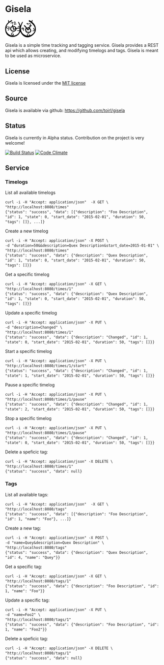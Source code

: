 # Gisela
<img src="https://github.com/toirl/gisela/blob/master/gisela.png" width="100" border="0">

Gisela is a simple time tracking and tagging service. Gisela provides a REST api which allows creating, and modifying timelogs and tags.
Gisela is meant to be used as microservice.

## License
Gisela is licensed under the [MIT license](https://github.com/toirl/gisela/blob/master/LICENSE)

## Source
Gisela is available via github: https://github.com/toirl/gisela

## Status
Gisela is currently in Alpha status. Contribution on the project is very welcome!

[![Build Status](https://travis-ci.org/toirl/gisela.svg?branch=master)](https://travis-ci.org/toirl/gisela)
[![Code Climate](https://codeclimate.com/github/toirl/gisela/badges/gpa.svg)](https://codeclimate.com/github/toirl/gisela)

## Service
### Timelogs
List all available timelogs

    curl -i -H "Accept: application/json"  -X GET \
    "http://localhost:8080/times"
    {"status": "success", "data": [{"description": "Foo Description", "id": 1, "state": 0, "start_date": "2015-02-01", "duration": 50, "tags": []}, ...]}

Create a new timelog

    curl -i -H "Accept: application/json" -X POST \
    -d "duration=50&&description=Quex Description&start_date=2015-01-01" \
    "http://localhost:8080/times"
    {"status": "success", "data": {"description": "Quex Description", "id": 1, "state": 0, "start_date": "2015-02-01", "duration": 50, "tags": []}}

Get a specific timelog

    curl -i -H "Accept: application/json" -X GET \
    "http://localhost:8080/times/1"
    {"status": "success", "data": {"description": "Quex Description", "id": 1, "state": 0, "start_date": "2015-02-01", "duration": 50, "tags": []}}

Update a specific timelog

    curl -i -H "Accept: application/json" -X PUT \
    -d "description=Changed" \
    "http://localhost:8080/times/1"
    {"status": "success", "data": {"description": "Changed", "id": 1, "state": 0, "start_date": "2015-02-01", "duration": 50, "tags": []}}

Start a specific timelog

    curl -i -H "Accept: application/json" -X PUT \
    "http://localhost:8080/times/1/start"
    {"status": "success", "data": {"description": "Changed", "id": 1, "state": 1, "start_date": "2015-02-01", "duration": 50, "tags": []}}

Pause a specific timelog

    curl -i -H "Accept: application/json" -X PUT \
    "http://localhost:8080/times/1/pause"
    {"status": "success", "data": {"description": "Changed", "id": 1, "state": 2, "start_date": "2015-02-01", "duration": 50, "tags": []}}

Stop a specific timelog

    curl -i -H "Accept: application/json" -X PUT \
    "http://localhost:8080/times/1/pause"
    {"status": "success", "data": {"description": "Changed", "id": 1, "state": 0, "start_date": "2015-02-01", "duration": 50, "tags": []}}
Delete a speficic tag:

    curl -i -H "Accept: application/json" -X DELETE \
    "http://localhost:8080/times/1"
    {"status": "success", "data": null}

### Tags
List all available tags:

    curl -i -H "Accept: application/json"  -X GET \
    "http://localhost:8080/tags"
    {"status": "success", "data": [{"description": "Foo Description", "id": 1, "name": "Foo"}, ...]}

Create a new tag:

    curl -i -H "Accept: application/json" -X POST \
    -d "name=Quey&description=Quex Description" \
    "http://localhost:8080/tags"
    {"status": "success", "data": {"description": "Quex Description", "id": 4, "name": "Quey"}}

Get a specific tag:

    curl -i -H "Accept: application/json" -X GET \
    "http://localhost:8080/tags/1"
    {"status": "success", "data": {"description": "Foo Description", "id": 1, "name": "Foo"}}

Update a specific tag:

    curl -i -H "Accept: application/json" -X PUT \
    -d "name=Foo2" \
    "http://localhost:8080/tags/1"
    {"status": "success", "data": {"description": "Foo Description", "id": 1, "name": "Foo2"}}


Delete a speficic tag:

    curl -i -H "Accept: application/json" -X DELETE \
    "http://localhost:8080/tags/1"
    {"status": "success", "data": null}
